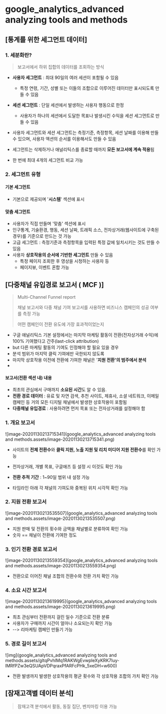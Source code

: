 # google_analytics_advanced analyzing tools and methods

## [통계를 위한 세그먼트 데이터]

### 1. 세분화란?

> 보고서에서 하위 집합의 데이터를 조회하는 방식

- **사용자 세그먼트** : 최대 90일의 여러 세션이 포함될 수 있음
  - 특정 연령, 기간, 성별 또는 이들의 조합으로 이루어진 데이터만 표시되도록 만들 수 있음
- **세션 세그먼트** : 단일 세션에서 발생하는 사용자 행동으로 한정
  - 사용자가 하나의 세션에서 도달한 목표나 발생시킨 수익을 세션 세그먼트로 만들 수 있음



- 사용자 세그먼트와 세션 세그먼트는 측정기준, 측정항목, 세션 날짜를 이용해 만들 수 있으며, 사용자 액션의 순서를 이용해서도 만들 수 있음
- 세그먼트는 삭제하거나 애널리틱스를 종료할 때까지 **모든 보고서에 계속 적용**됨
- 한 번에 최대 4개의 세그먼트 비교 가능

### 2. 세그먼트 유형

#### 기본 세그먼트

- 기본으로 제공되며 '**시스템**' 섹션에 표시

#### 맞춤 세그먼트

- 사용자가 직접 만들며 '맞춤' 섹션에 표시
- 인구통계, 기술환경, 행동, 세션 날짜, 트래픽 소스, 전자상거래(웹사이트에 구축된 경우)를 기준으로 만드는 것 가능
- 고급 세그먼트 : 측정기준과 측정항목을 입력된 특정 값에 일치시키는 것도 만들 수 있음
- 사용자 **상호작용의 순서에 기반한 세그먼트** 만들 수 있음
  - 특정 페이지 조회한 후 영상을 시청하는 사용자 등
  - 페이지뷰, 이벤트 혼합 가능





## [다중채널 유입경로 보고서 ( MCF )]

> Multi-Channel Funnel report
>
> 채널 보고서와 다중 채널 기여 보고서를 사용하면 비즈니스 캠페인의 성공 여부를 측정 가능
>
> 어떤 캠페인이 전환 유도에 가장 효과적이었는지

- 구글 애널리틱스 기본 설정에서는 마지막 마케팅 활동이 전환(전자상거래 수익)에 100% 기여했다고 간주(last-click attribution)
- but 다른 마케팅 활동의 기여도 인정해야 할 필요 있을 경우
- 분석 범위가 마지막 클릭 기여에만 국한되지 않도록
- 마지막 상호작용 이전에 전환에 기여한 채널은 '**지원 전환'의 범주에서 분석**
- 

#### 보고서(전환 섹션 내) 내용

- 최초의 관심에서 구매까지 **소요된 시간**도 알 수 있음. 
- **전환 경로 데이터** : 유료 및 자연 검색, 추천 사이트, 제휴사, 소셜 네트워크, 이메일 캠페인 등 거의 모든 디지털 채널에서 발생한 상호작용이 포함됨
- **다중채널 유입경로** : 사용하려면 먼저 목표 또는 전자상거래를 설정해야 함



### 1. 개요 보고서

![image-20201130213715341](google_analytics_advanced analyzing tools and methods.assets/image-20201130213715341.png)

- 사이트의 **전체 전환수**와 **클릭 지원, 노출 지원 및 리치 미디어 지원 전환수**를 확인 가능

- 전자상거래, 개별 목표, 구글애즈 등 설정 시 이것도 확인 가능
- **전환 추적 기간** : 1~90일 범위 내 설정 가능
- 타임라인 아래 각 채널의 기여도와 중복된 위치 시각적 확인 가능

### 2. 지원 전환 보고서

![image-20201130213535507](google_analytics_advanced analyzing tools and methods.assets/image-20201130213535507.png)

- 지원 판매 및 전환의 횟수와 금액을 채널별로 분류하여 확인 가능
- 숫자 == 채널이 전환에 기여한 정도

### 3. 인기 전환 경로 보고서

![image-20201130213559354](google_analytics_advanced analyzing tools and methods.assets/image-20201130213559354.png)

- 전환으로 이어진 채널 조합의 전환수와 전환 가치 확인 가능

###  4. 소요 시간 보고서

![image-20201130213619995](google_analytics_advanced analyzing tools and methods.assets/image-20201130213619995.png)

- 최초 관심부터 전환까지 걸린 일수 기준으로 전환 분류
- 사용자가 구매까지 시간이 얼마나 소요되는지 확인 가능
- --> 리마케팅 캠페인 만들기 가능

### 5. 경로 길이 보고서

![img](google_analytics_advanced analyzing tools and methods.assets/gltqPvhlMq1RAKWgEvwpleXyKRK7Iuy-lMRfPZw3eQSUApVDPqraxPfARFcPHk_5xeDH=w600)

- 전환 발생까지 발생한 상호작용의 평균 횟수와 각 상호작용 조합의 가치 확인 가능



## [잠재고객별 데이터 분석]

> 잠재고객 분석에서 활동, 동질 집단, 벤치마킹 이용 가능

